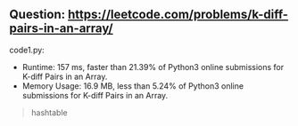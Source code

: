 ## Question: https://leetcode.com/problems/k-diff-pairs-in-an-array/

code1.py:
* Runtime: 157 ms, faster than 21.39% of Python3 online submissions for K-diff Pairs in an Array.
* Memory Usage: 16.9 MB, less than 5.24% of Python3 online submissions for K-diff Pairs in an Array.
> hashtable